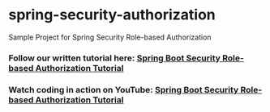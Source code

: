 # spring-security-authorization
Sample Project for Spring Security Role-based Authorization
### Follow our written tutorial here: [Spring Boot Security Role-based Authorization Tutorial](https://www.codejava.net/frameworks/spring-boot/spring-boot-security-role-based-authorization-tutorial)
### Watch coding in action on YouTube: [Spring Boot Security Role-based Authorization Tutorial](https://youtu.be/i21h6ThUiWc)
